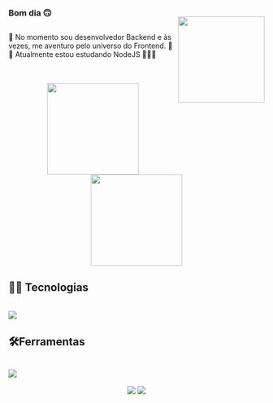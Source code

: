 <img style="margin-top: 40px;" align="right" width="170px" src="https://i.giphy.com/media/maNB0qAiRVAty/giphy.webp">

### Bom dia 🙃
##
🌌 No momento sou desenvolvedor Backend e às vezes, me aventuro pelo universo do Frontend. 🔭 <br/>
📖 Atualmente estou estudando NodeJS 👨🏽‍💻 <br/> <br/> <br/>

<div align='center'>
  <img height="180em" src="https://github-readme-stats.vercel.app/api?username=Pedro-Jaber&show_icons=true&theme=midnight-purple&include_all_commits=true&count_private=true"/> <!--material-palenight-->
  <img height="180em" src="https://github-readme-stats.vercel.app/api/top-langs/?username=Pedro-Jaber&layout=compact&theme=midnight-purple"/>
</div>

## 👨‍💻 Tecnologias

<div style="display: inline_block"><br>
  <img src="https://skillicons.dev/icons?i=js,nodejs,express,py,flask,c,html,css,bootstrap">
</div>

 ## 🛠️Ferramentas
 
<div style="display: inline_block"><br>
  <img src="https://skillicons.dev/icons?i=vscode,git,github,mysql,mongodb">
</div>

</br>

<div align='center'>
    <a href = "mailto:pedrojaberc@gmail.com"><img src="https://img.shields.io/badge/Gmail-D14836?style=for-the-badge&logo=gmail&logoColor=white" target="_blank"></a>
    <a href="https://www.linkedin.com/in/pedrojaber/" target="_blank"><img src="https://img.shields.io/badge/-LinkedIn-%230077B5?style=for-the-badge&logo=linkedin&logoColor=white" target="_blank"></a>
</div>
